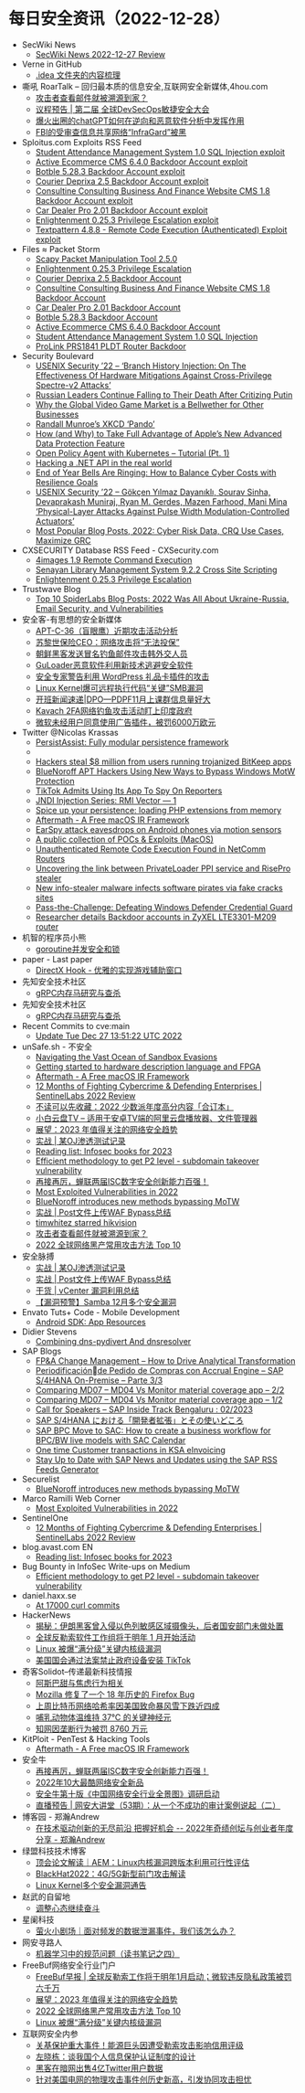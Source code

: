 # 每日安全资讯（2022-12-28）

- SecWiki News
  - [SecWiki News 2022-12-27 Review](http://www.sec-wiki.com/?2022-12-27)
- Verne in GitHub
  - [.idea 文件夹的内容梳理](https://einverne.github.io/post/2022/12/behind-the-hidden-idea-folder.html)
- 嘶吼 RoarTalk – 回归最本质的信息安全,互联网安全新媒体,4hou.com
  - [攻击者查看邮件就被溯源到家？](https://www.4hou.com/posts/mXoG)
  - [议程预告 | 第二届 全球DevSecOps敏捷安全大会](https://www.4hou.com/posts/l6nM)
  - [爆火出圈的chatGPT如何在逆向和恶意软件分析中发挥作用](https://www.4hou.com/posts/ZXLQ)
  - [FBI的受审查信息共享网络“InfraGard”被黑](https://www.4hou.com/posts/jJ1y)
- Sploitus.com Exploits RSS Feed
  - [Student Attendance Management System 1.0 SQL Injection exploit](https://sploitus.com/exploit?id=PACKETSTORM:170333&utm_source=rss&utm_medium=rss)
  - [Active Ecommerce CMS 6.4.0 Backdoor Account exploit](https://sploitus.com/exploit?id=PACKETSTORM:170334&utm_source=rss&utm_medium=rss)
  - [Botble 5.28.3 Backdoor Account exploit](https://sploitus.com/exploit?id=PACKETSTORM:170335&utm_source=rss&utm_medium=rss)
  - [Courier Deprixa 2.5 Backdoor Account exploit](https://sploitus.com/exploit?id=PACKETSTORM:170338&utm_source=rss&utm_medium=rss)
  - [Consultine Consulting Business And Finance Website CMS 1.8 Backdoor Account exploit](https://sploitus.com/exploit?id=PACKETSTORM:170337&utm_source=rss&utm_medium=rss)
  - [Car Dealer Pro 2.01 Backdoor Account exploit](https://sploitus.com/exploit?id=PACKETSTORM:170336&utm_source=rss&utm_medium=rss)
  - [Enlightenment 0.25.3 Privilege Escalation exploit](https://sploitus.com/exploit?id=PACKETSTORM:170339&utm_source=rss&utm_medium=rss)
  - [Textpattern 4.8.8 - Remote Code Execution (Authenticated) Exploit exploit](https://sploitus.com/exploit?id=1337DAY-ID-38129&utm_source=rss&utm_medium=rss)
- Files ≈ Packet Storm
  - [Scapy Packet Manipulation Tool 2.5.0](https://packetstormsecurity.com/files/170340/scapy-2.5.0.tar.gz)
  - [Enlightenment 0.25.3 Privilege Escalation](https://packetstormsecurity.com/files/170339/enlightenment0253-escalate.txt)
  - [Courier Deprixa 2.5 Backdoor Account](https://packetstormsecurity.com/files/170338/courierdeprixa25-backdoor.txt)
  - [Consultine Consulting Business And Finance Website CMS 1.8 Backdoor Account](https://packetstormsecurity.com/files/170337/ccbfwcms18-backdoor.txt)
  - [Car Dealer Pro 2.01 Backdoor Account](https://packetstormsecurity.com/files/170336/cardealerpro201-backdoor.txt)
  - [Botble 5.28.3 Backdoor Account](https://packetstormsecurity.com/files/170335/botble5283-backdoor.txt)
  - [Active Ecommerce CMS 6.4.0 Backdoor Account](https://packetstormsecurity.com/files/170334/activeecommercecms640-backdoor.txt)
  - [Student Attendance Management System 1.0 SQL Injection](https://packetstormsecurity.com/files/170333/sams10erick-sql.txt)
  - [ProLink PRS1841 PLDT Router Backdoor](https://packetstormsecurity.com/files/170332/prolinkprs1841pldt-backdoor.pdf)
- Security Boulevard
  - [USENIX Security ’22 – ‘Branch History Injection: On The Effectiveness Of Hardware Mitigations Against Cross-Privilege Spectre-v2 Attacks’](https://securityboulevard.com/2022/12/usenix-security-22-branch-history-injection-on-the-effectiveness-of-hardware-mitigations-against-cross-privilege-spectre-v2-attacks/)
  - [Russian Leaders Continue Falling to Their Death After Critizing Putin](https://securityboulevard.com/2022/12/russian-leaders-continue-falling-to-their-death-after-critizing-putin/)
  - [Why the Global Video Game Market is a Bellwether for Other Businesses](https://securityboulevard.com/2022/12/why-the-global-video-game-market-is-a-bellwether-for-other-businesses/)
  - [Randall Munroe’s XKCD ‘Pando’](https://securityboulevard.com/2022/12/randall-munroes-xkcd-pando/)
  - [How (and Why) to Take Full Advantage of Apple’s New Advanced Data Protection Feature](https://securityboulevard.com/2022/12/how-and-why-to-take-full-advantage-of-apples-new-advanced-data-protection-feature/)
  - [Open Policy Agent with Kubernetes – Tutorial (Pt. 1)](https://securityboulevard.com/2022/12/open-policy-agent-with-kubernetes-tutorial-pt-1/)
  - [Hacking a .NET API in the real world](https://securityboulevard.com/2022/12/hacking-a-net-api-in-the-real-world/)
  - [End of Year Bells Are Ringing: How to Balance Cyber Costs with Resilience Goals](https://securityboulevard.com/2022/12/end-of-year-bells-are-ringing-how-to-balance-cyber-costs-with-resilience-goals/)
  - [USENIX Security ’22 – Gökçen Yılmaz Dayanıklı, Sourav Sinha, Devaprakash Muniraj, Ryan M. Gerdes, Mazen Farhood, Mani Mina ‘Physical-Layer Attacks Against Pulse Width Modulation-Controlled Actuators’](https://securityboulevard.com/2022/12/usenix-security-22-gokcen-yilmaz-dayanikli-sourav-sinha-devaprakash-muniraj-ryan-m-gerdes-mazen-farhood-mani-mina-physical-layer-attacks-against-pulse-width-modulation-controlled-ac/)
  - [Most Popular Blog Posts, 2022: Cyber Risk Data, CRQ Use Cases, Maximize GRC](https://securityboulevard.com/2022/12/most-popular-blog-posts-2022-cyber-risk-data-crq-use-cases-maximize-grc/)
- CXSECURITY Database RSS Feed - CXSecurity.com
  - [4images 1.9 Remote Command Execution](https://cxsecurity.com/issue/WLB-2022120048)
  - [Senayan Library Management System 9.2.2 Cross Site Scripting](https://cxsecurity.com/issue/WLB-2022120047)
  - [Enlightenment 0.25.3 Privilege Escalation](https://cxsecurity.com/issue/WLB-2022120046)
- Trustwave Blog
  - [Top 10 SpiderLabs Blog Posts: 2022 Was All About Ukraine-Russia, Email Security, and Vulnerabilities](https://www.trustwave.com/en-us/resources/blogs/trustwave-blog/top-10-spiderlabs-blog-posts-2022-was-all-about-ukraine-russia-email-security-and-vulnerabilities/)
- 安全客-有思想的安全新媒体
  - [APT-C-36（盲眼鹰）近期攻击活动分析](https://www.anquanke.com/post/id/284731)
  - [苏黎世保险CEO：网络攻击将“无法投保”](https://www.anquanke.com/post/id/284719)
  - [朝鲜黑客发送冒名钓鱼邮件攻击韩外交人员](https://www.anquanke.com/post/id/284716)
  - [GuLoader恶意软件利用新技术逃避安全软件](https://www.anquanke.com/post/id/284711)
  - [安全专家警告利用 WordPress 礼品卡插件的攻击](https://www.anquanke.com/post/id/284697)
  - [Linux Kernel爆可远程执行代码“关键”SMB漏洞](https://www.anquanke.com/post/id/284694)
  - [开班新闻速递|DPO—PDPF11月上课群信息量好大](https://www.anquanke.com/post/id/284190)
  - [Kavach 2FA网络钓鱼攻击活动盯上印度政府](https://www.anquanke.com/post/id/284690)
  - [微软未经用户同意使用广告插件，被罚6000万欧元](https://www.anquanke.com/post/id/284684)
- Twitter @Nicolas Krassas
  - [PersistAssist: Fully modular persistence framework](https://twitter.com/Dinosn/status/1607801919048929280)
  - [](https://twitter.com/Dinosn/status/1607801866489892866)
  - [Hackers steal $8 million from users running trojanized BitKeep apps](https://twitter.com/Dinosn/status/1607801819656491008)
  - [BlueNoroff APT Hackers Using New Ways to Bypass Windows MotW Protection](https://twitter.com/Dinosn/status/1607801787742027778)
  - [TikTok Admits Using Its App To Spy On Reporters](https://twitter.com/Dinosn/status/1607758177403285504)
  - [JNDI Injection Series: RMI Vector — 1](https://twitter.com/Dinosn/status/1607737328788975619)
  - [Spice up your persistence: loading PHP extensions from memory](https://twitter.com/Dinosn/status/1607736921719214080)
  - [Aftermath - A Free macOS IR Framework](https://twitter.com/Dinosn/status/1607736351130267648)
  - [EarSpy attack eavesdrops on Android phones via motion sensors](https://twitter.com/Dinosn/status/1607736320494866432)
  - [A public collection of POCs & Exploits (MacOS)](https://twitter.com/Dinosn/status/1607699192054431746)
  - [Unauthenticated Remote Code Execution Found in NetComm Routers](https://twitter.com/Dinosn/status/1607697024379502596)
  - [Uncovering the link between PrivateLoader PPI service and RisePro stealer](https://twitter.com/Dinosn/status/1607696707281731584)
  - [New info-stealer malware infects software pirates via fake cracks sites](https://twitter.com/Dinosn/status/1607646463605223424)
  - [Pass-the-Challenge: Defeating Windows Defender Credential Guard](https://twitter.com/Dinosn/status/1607624006320140289)
  - [Researcher details Backdoor accounts in ZyXEL LTE3301-M209 router](https://twitter.com/Dinosn/status/1607623845640388608)
- 机智的程序员小熊
  - [goroutine并发安全和锁](https://coding3min.com/2131.html)
- paper - Last paper
  - [DirectX Hook - 优雅的实现游戏辅助窗口](https://paper.seebug.org/2037/)
- 先知安全技术社区
  - [gRPC内存马研究与查杀](https://xz.aliyun.com/t/11985)
- 先知安全技术社区
  - [gRPC内存马研究与查杀](https://xz.aliyun.com/t/11985)
- Recent Commits to cve:main
  - [Update Tue Dec 27 13:51:22 UTC 2022](https://github.com/trickest/cve/commit/ea896018365185b2a0d69fca8b438008b36431d4)
- unSafe.sh - 不安全
  - [Navigating the Vast Ocean of Sandbox Evasions](https://buaq.net/go-141605.html)
  - [Getting started to hardware description language and FPGA](https://buaq.net/go-141604.html)
  - [Aftermath - A Free macOS IR Framework](https://buaq.net/go-141593.html)
  - [12 Months of Fighting Cybercrime & Defending Enterprises | SentinelLabs 2022 Review](https://buaq.net/go-141592.html)
  - [不读可以先收藏：2022 少数派年度高分内容「合订本」](https://buaq.net/go-141590.html)
  - [小白云盘TV – 适用于安卓TV端的阿里云盘播放器、文件管理器](https://buaq.net/go-141578.html)
  - [展望：2023 年值得关注的网络安全趋势](https://buaq.net/go-141655.html)
  - [实战 | 某OJ渗透测试记录](https://buaq.net/go-141567.html)
  - [Reading list: Infosec books for 2023](https://buaq.net/go-141574.html)
  - [Efficient methodology to get P2 level - subdomain takeover vulnerability](https://buaq.net/go-141577.html)
  - [再接再厉，蝉联两届ISC数字安全创新能力百强！](https://buaq.net/go-141566.html)
  - [Most Exploited Vulnerabilities in 2022](https://buaq.net/go-141576.html)
  - [BlueNoroff introduces new methods bypassing MoTW](https://buaq.net/go-141556.html)
  - [实战 | Post文件上传WAF Bypass总结](https://buaq.net/go-141568.html)
  - [timwhitez starred hikvision](https://buaq.net/go-141554.html)
  - [攻击者查看邮件就被溯源到家？](https://buaq.net/go-141551.html)
  - [2022 全球网络黑产常用攻击方法 Top 10](https://buaq.net/go-141563.html)
- 安全脉搏
  - [实战 | 某OJ渗透测试记录](https://www.secpulse.com/archives/194134.html)
  - [实战 | Post文件上传WAF Bypass总结](https://www.secpulse.com/archives/194100.html)
  - [干货 | vCenter 漏洞利用总结](https://www.secpulse.com/archives/194053.html)
  - [【漏洞预警】Samba 12月多个安全漏洞](https://www.secpulse.com/archives/194050.html)
- Envato Tuts+ Code - Mobile Development
  - [Android SDK: App Resources](https://code.tutsplus.com/tutorials/android-sdk-app-resources--mobile-20506)
- Didier Stevens
  - [Combining dns-pydivert And dnsresolver](https://blog.didierstevens.com/2022/12/27/combining-dns-pydivert-and-dnsresolver/)
- SAP Blogs
  - [FP&A Change Management – How to Drive Analytical Transformation](https://blogs.sap.com/2022/12/27/fpa-change-management-how-to-drive-analytical-transformation/)
  - [Periodificaciónde Pedido de Compras con Accrual Engine – SAP S/4HANA On-Premise – Parte 3/3](https://blogs.sap.com/2022/12/27/periodificacionde-pedido-de-compras-con-accrual-engine-sap-s-4hana-on-premise-parte-3-3/)
  - [Comparing MD07 – MD04 Vs Monitor material coverage app – 2/2](https://blogs.sap.com/2022/12/27/comparing-md07-md04-vs-monitor-material-coverage-app-2-2/)
  - [Comparing MD07 – MD04 Vs Monitor material coverage app – 1/2](https://blogs.sap.com/2022/12/27/comparing-md07-md04-vs-monitor-material-coverage-app-1-2/)
  - [Call for Speakers – SAP Inside Track Bengaluru : 02/2023](https://blogs.sap.com/2022/12/27/call-for-speakers-sap-inside-track-bengaluru-02-2023/)
  - [SAP S/4HANA における「開発者拡張」とその使いどころ](https://blogs.sap.com/2022/12/27/sap-s-4hana-%e3%81%ab%e3%81%8a%e3%81%91%e3%82%8b%e3%80%8c%e9%96%8b%e7%99%ba%e8%80%85%e6%8b%a1%e5%bc%b5%e3%80%8d%e3%81%a8%e3%81%9d%e3%81%ae%e4%bd%bf%e3%81%84%e3%81%a9%e3%81%93%e3%82%8d/)
  - [SAP BPC Move to SAC: How to create a business workflow for BPC/BW live models with SAC Calendar](https://blogs.sap.com/2022/12/27/sap-bpc-move-to-sac-how-to-create-a-business-workflow-for-bpc-bw-live-models-with-sac-calendar/)
  - [One time Customer transactions in KSA eInvoicing](https://blogs.sap.com/2022/12/27/one-time-customer-transactions-in-ksa-einvoicing/)
  - [Stay Up to Date with SAP News and Updates using the SAP RSS Feeds Generator](https://blogs.sap.com/2022/12/27/stay-up-to-date-with-sap-news-and-updates-using-the-sap-rss-feeds-generator/)
- Securelist
  - [BlueNoroff introduces new methods bypassing MoTW](https://securelist.com/bluenoroff-methods-bypass-motw/108383/)
- Marco Ramilli Web Corner
  - [Most Exploited Vulnerabilities in 2022](https://marcoramilli.com/2022/12/27/most-exploited-vulnerabilities-in-2022/)
- SentinelOne
  - [12 Months of Fighting Cybercrime & Defending Enterprises | SentinelLabs 2022 Review](https://www.sentinelone.com/blog/12-months-of-fighting-cybercrime-defending-enterprises-sentinellabs-2022-review/)
- blog.avast.com EN
  - [Reading list: Infosec books for 2023](https://blog.avast.com/infosec-reading-list)
- Bug Bounty in InfoSec Write-ups on Medium
  - [Efficient methodology to get P2 level - subdomain takeover vulnerability](https://infosecwriteups.com/efficient-methodology-to-get-p2-level-subdomain-takeover-vulnerability-3a68b883b150?source=rss----7b722bfd1b8d--bug_bounty)
- daniel.haxx.se
  - [At 17000 curl commits](https://daniel.haxx.se/blog/2022/12/27/at-17000-curl-commits/)
- HackerNews
  - [揭秘：伊朗黑客曾入侵以色列敏感区域摄像头，后者国安部门未做处置](https://hackernews.cc/archives/42934)
  - [全球反勒索软件工作组将于明年 1 月开始活动](https://hackernews.cc/archives/42932)
  - [Linux 被爆“满分级”关键内核级漏洞](https://hackernews.cc/archives/42930)
  - [美国国会通过法案禁止政府设备安装 TikTok](https://hackernews.cc/archives/42928)
- 奇客Solidot–传递最新科技情报
  - [阿斯巴甜与焦虑行为相关](https://www.solidot.org/story?sid=73759)
  - [Mozilla 修复了一个 18 年历史的 Firefox Bug](https://www.solidot.org/story?sid=73758)
  - [上周比特币网络哈希率因美国致命暴风雪下跌近四成](https://www.solidot.org/story?sid=73757)
  - [哺乳动物体温维持 37℃ 的关键神经元](https://www.solidot.org/story?sid=73756)
  - [知网因垄断行为被罚 8760 万元](https://www.solidot.org/story?sid=73755)
- KitPloit - PenTest & Hacking Tools
  - [Aftermath - A Free macOS IR Framework](http://www.kitploit.com/2022/12/aftermath-free-macos-ir-framework.html)
- 安全牛
  - [再接再厉，蝉联两届ISC数字安全创新能力百强！](https://www.aqniu.com/vendor/92617.html)
  - [2022年10大最酷网络安全新品](https://www.aqniu.com/hometop/92600.html)
  - [安全牛第十版《中国网络安全行业全景图》调研启动](https://www.aqniu.com/homenews/92598.html)
  - [直播预告 | 网安大讲堂（53期）：从一个不成功的审计案例说起（二）](https://www.aqniu.com/homenews/92599.html)
- 博客园 - 郑瀚Andrew
  - [在技术驱动创新的无尽前沿 把握好机会 -- 2022年奇绩创坛与创业者年度分享 - 郑瀚Andrew](https://www.cnblogs.com/LittleHann/p/17007427.html)
- 绿盟科技技术博客
  - [顶会论文解读｜AEM：Linux内核漏洞跨版本利用可行性评估](http://blog.nsfocus.net/aem%ef%bc%9alinux/)
  - [BlackHat2022：4G/5G新型前门攻击解读](http://blog.nsfocus.net/blackhat2022%ef%bc%9a4g-5/)
  - [Linux Kernel多个安全漏洞通告](http://blog.nsfocus.net/linux-kernel-2/)
- 赵武的自留地
  - [调整心态继续奋斗](https://mp.weixin.qq.com/s?__biz=MjM5NDQ5NjM5NQ==&mid=2651626356&idx=1&sn=b134e70edd0eff6e5897083ea02e459c&chksm=bd7ed1908a0958866d242a1e7c4b1be54ac2ae674c46d91eb4387ed4da9dfc77353cca33cc22&scene=58&subscene=0#rd)
- 星阑科技
  - [萤火小剧场｜面对频发的数据泄漏事件，我们该怎么办？](https://mp.weixin.qq.com/s?__biz=Mzg5NjEyMjA5OQ==&mid=2247496786&idx=1&sn=526cb2ecfc0c68209206874e572d6693&chksm=c00759cef770d0d88348400c4cf27bd8709dd9d1f410a4e29c062f69ea1a7bdce290feda2a79&scene=58&subscene=0#rd)
- 网安寻路人
  - [机器学习中的规范问题（读书笔记之四）](https://mp.weixin.qq.com/s?__biz=MzIxODM0NDU4MQ==&mid=2247497604&idx=1&sn=5f28dc052eef0b777a46b9aeb51e7138&chksm=97e94a6ea09ec378b4e362ba389eb1291585e2c606f9bd83ccb10e5ab6e04cac6854b6e52b66&scene=58&subscene=0#rd)
- FreeBuf网络安全行业门户
  - [FreeBuf早报 | 全球反勒索工作将于明年1月启动；微软违反隐私政策被罚六千万](https://www.freebuf.com/news/353671.html)
  - [展望：2023 年值得关注的网络安全趋势](https://www.freebuf.com/news/353647.html)
  - [2022 全球网络黑产常用攻击方法 Top 10](https://www.freebuf.com/articles/353623.html)
  - [Linux 被爆“满分级”关键内核级漏洞](https://www.freebuf.com/news/353584.html)
- 互联网安全内参
  - [关基保护重大事件！能源巨头因遭受勒索攻击影响信用评级](https://mp.weixin.qq.com/s?__biz=MzI4NDY2MDMwMw==&mid=2247507330&idx=1&sn=a6ac81852ab8a4ae97790300b8e8fd87&chksm=ebfa9aa2dc8d13b443c4aa904dd5fb3f142d5b5434ebbfbfb17b5748bfc87ad810c020866bec&scene=58&subscene=0#rd)
  - [左晓栋：谈我国个人信息保护认证制度的设计](https://mp.weixin.qq.com/s?__biz=MzI4NDY2MDMwMw==&mid=2247507330&idx=2&sn=6c3b12be38a76bdc2963c25e34243b75&chksm=ebfa9aa2dc8d13b49f9bff563551bea5252460762cde5e56711d141c7d22c7ab9f10c34ab35f&scene=58&subscene=0#rd)
  - [黑客在暗网出售4亿Twitter用户数据](https://mp.weixin.qq.com/s?__biz=MzI4NDY2MDMwMw==&mid=2247507330&idx=3&sn=30cbac89c710aea3e5cf07c12a264929&chksm=ebfa9aa2dc8d13b41ce1bc6fb01d1118c617973c6e25d2ed885121668d0d5d83cfc694012c02&scene=58&subscene=0#rd)
  - [针对美国电网的物理攻击事件创历史新高，引发协同攻击担忧](https://mp.weixin.qq.com/s?__biz=MzI4NDY2MDMwMw==&mid=2247507330&idx=4&sn=d89eb5592f64e93fb4bf92ba9630d63e&chksm=ebfa9aa2dc8d13b48f61146f239489a1eb197558f848a86d708384d7ff103e9bceb7b455c7ea&scene=58&subscene=0#rd)
